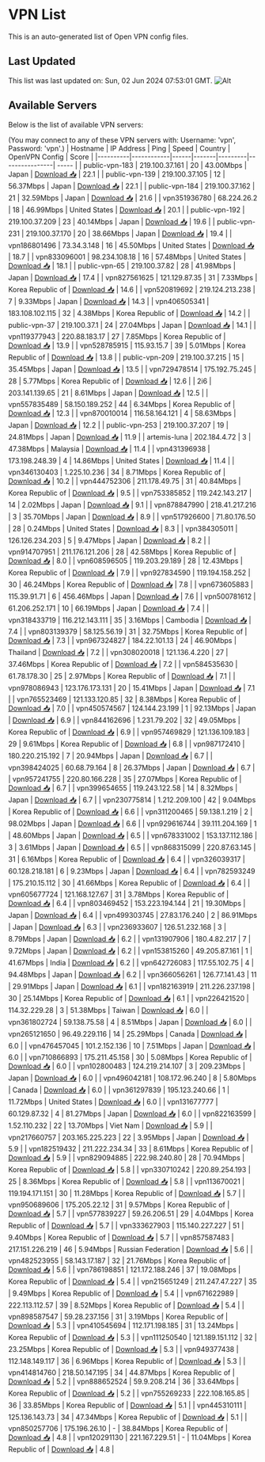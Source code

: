 # VPN List

This is an auto-generated list of Open VPN config files.

## Last Updated

This list was last updated on: Sun, 02 Jun 2024 07:53:01 GMT.
![Alt](https://repobeats.axiom.co/api/embed/186b98318ef1479477931607c1ad7d823f12451f.svg "Repobeats analytics image")

## Available Servers

Below is the list of available VPN servers:

(You may connect to any of these VPN servers with: Username: 'vpn', Password: 'vpn'.)
| Hostname | IP Address | Ping | Speed | Country | OpenVPN Config | Score |
|----------|------------|------|-------|---------|----------------| ----- |
| public-vpn-183 | 219.100.37.161 | 20 | 43.00Mbps | Japan | [Download 📥](./configs/server_0_JP.ovpn) | 22.1 |
| public-vpn-139 | 219.100.37.105 | 12 | 56.37Mbps | Japan | [Download 📥](./configs/server_1_JP.ovpn) | 22.1 |
| public-vpn-184 | 219.100.37.162 | 21 | 32.59Mbps | Japan | [Download 📥](./configs/server_2_JP.ovpn) | 21.6 |
| vpn351936780 | 68.224.26.2 | 18 | 46.99Mbps | United States | [Download 📥](./configs/server_3_US.ovpn) | 20.1 |
| public-vpn-192 | 219.100.37.209 | 23 | 40.14Mbps | Japan | [Download 📥](./configs/server_4_JP.ovpn) | 19.6 |
| public-vpn-231 | 219.100.37.170 | 20 | 38.66Mbps | Japan | [Download 📥](./configs/server_5_JP.ovpn) | 19.4 |
| vpn186801496 | 73.34.3.148 | 16 | 45.50Mbps | United States | [Download 📥](./configs/server_6_US.ovpn) | 18.7 |
| vpn833096001 | 98.234.108.18 | 16 | 57.48Mbps | United States | [Download 📥](./configs/server_7_US.ovpn) | 18.1 |
| public-vpn-65 | 219.100.37.82 | 28 | 41.98Mbps | Japan | [Download 📥](./configs/server_8_JP.ovpn) | 17.4 |
| vpn827561625 | 121.129.87.35 | 31 | 7.33Mbps | Korea Republic of | [Download 📥](./configs/server_9_KR.ovpn) | 14.6 |
| vpn520819692 | 219.124.213.238 | 7 | 9.33Mbps | Japan | [Download 📥](./configs/server_10_JP.ovpn) | 14.3 |
| vpn406505341 | 183.108.102.115 | 32 | 4.38Mbps | Korea Republic of | [Download 📥](./configs/server_11_KR.ovpn) | 14.2 |
| public-vpn-37 | 219.100.37.1 | 24 | 27.04Mbps | Japan | [Download 📥](./configs/server_12_JP.ovpn) | 14.1 |
| vpn119377943 | 220.88.183.17 | 27 | 7.85Mbps | Korea Republic of | [Download 📥](./configs/server_13_KR.ovpn) | 13.9 |
| vpn528785915 | 115.93.15.7 | 39 | 5.01Mbps | Korea Republic of | [Download 📥](./configs/server_14_KR.ovpn) | 13.8 |
| public-vpn-209 | 219.100.37.215 | 15 | 35.45Mbps | Japan | [Download 📥](./configs/server_15_JP.ovpn) | 13.5 |
| vpn729478514 | 175.192.75.245 | 28 | 5.77Mbps | Korea Republic of | [Download 📥](./configs/server_16_KR.ovpn) | 12.6 |
| 2i6 | 203.141.139.65 | 21 | 8.61Mbps | Japan | [Download 📥](./configs/server_17_JP.ovpn) | 12.5 |
| vpn557835489 | 58.150.189.252 | 44 | 6.34Mbps | Korea Republic of | [Download 📥](./configs/server_18_KR.ovpn) | 12.3 |
| vpn870010014 | 116.58.164.121 | 4 | 58.63Mbps | Japan | [Download 📥](./configs/server_19_JP.ovpn) | 12.2 |
| public-vpn-253 | 219.100.37.207 | 19 | 24.81Mbps | Japan | [Download 📥](./configs/server_20_JP.ovpn) | 11.9 |
| artemis-luna | 202.184.4.72 | 3 | 47.38Mbps | Malaysia | [Download 📥](./configs/server_21_MY.ovpn) | 11.4 |
| vpn431396938 | 173.198.248.39 | 4 | 14.86Mbps | United States | [Download 📥](./configs/server_22_US.ovpn) | 11.4 |
| vpn346130403 | 1.225.10.236 | 34 | 8.71Mbps | Korea Republic of | [Download 📥](./configs/server_23_KR.ovpn) | 10.2 |
| vpn444752306 | 211.178.49.75 | 31 | 40.84Mbps | Korea Republic of | [Download 📥](./configs/server_24_KR.ovpn) | 9.5 |
| vpn753385852 | 119.242.143.217 | 14 | 2.02Mbps | Japan | [Download 📥](./configs/server_25_JP.ovpn) | 9.1 |
| vpn878847990 | 218.41.217.216 | 3 | 35.70Mbps | Japan | [Download 📥](./configs/server_26_JP.ovpn) | 8.9 |
| vpn517926600 | 71.80.176.50 | 28 | 0.24Mbps | United States | [Download 📥](./configs/server_27_US.ovpn) | 8.3 |
| vpn384305011 | 126.126.234.203 | 5 | 9.47Mbps | Japan | [Download 📥](./configs/server_28_JP.ovpn) | 8.2 |
| vpn914707951 | 211.176.121.206 | 28 | 42.58Mbps | Korea Republic of | [Download 📥](./configs/server_29_KR.ovpn) | 8.0 |
| vpn608596505 | 119.203.29.189 | 28 | 12.43Mbps | Korea Republic of | [Download 📥](./configs/server_30_KR.ovpn) | 7.9 |
| vpn927834590 | 119.194.158.252 | 30 | 46.24Mbps | Korea Republic of | [Download 📥](./configs/server_31_KR.ovpn) | 7.8 |
| vpn673605883 | 115.39.91.71 | 6 | 456.46Mbps | Japan | [Download 📥](./configs/server_32_JP.ovpn) | 7.6 |
| vpn500781612 | 61.206.252.171 | 10 | 66.19Mbps | Japan | [Download 📥](./configs/server_33_JP.ovpn) | 7.4 |
| vpn318433719 | 116.212.143.111 | 35 | 3.16Mbps | Cambodia | [Download 📥](./configs/server_34_KH.ovpn) | 7.4 |
| vpn803139379 | 58.125.56.19 | 31 | 32.75Mbps | Korea Republic of | [Download 📥](./configs/server_35_KR.ovpn) | 7.3 |
| vpn967324827 | 184.22.101.13 | 24 | 46.90Mbps | Thailand | [Download 📥](./configs/server_36_TH.ovpn) | 7.2 |
| vpn308020018 | 121.136.4.220 | 27 | 37.46Mbps | Korea Republic of | [Download 📥](./configs/server_37_KR.ovpn) | 7.2 |
| vpn584535630 | 61.78.178.30 | 25 | 2.97Mbps | Korea Republic of | [Download 📥](./configs/server_38_KR.ovpn) | 7.1 |
| vpn978086943 | 123.176.173.131 | 20 | 15.41Mbps | Japan | [Download 📥](./configs/server_39_JP.ovpn) | 7.1 |
| vpn765523469 | 121.133.120.85 | 32 | 8.38Mbps | Korea Republic of | [Download 📥](./configs/server_40_KR.ovpn) | 7.0 |
| vpn450574567 | 124.144.23.199 | 1 | 92.13Mbps | Japan | [Download 📥](./configs/server_41_JP.ovpn) | 6.9 |
| vpn844162696 | 1.231.79.202 | 32 | 49.05Mbps | Korea Republic of | [Download 📥](./configs/server_42_KR.ovpn) | 6.9 |
| vpn957469829 | 121.136.109.183 | 29 | 9.61Mbps | Korea Republic of | [Download 📥](./configs/server_43_KR.ovpn) | 6.8 |
| vpn987172410 | 180.220.215.192 | 7 | 20.94Mbps | Japan | [Download 📥](./configs/server_44_JP.ovpn) | 6.7 |
| vpn398424025 | 60.68.79.164 | 8 | 26.37Mbps | Japan | [Download 📥](./configs/server_45_JP.ovpn) | 6.7 |
| vpn957241755 | 220.80.166.228 | 35 | 27.07Mbps | Korea Republic of | [Download 📥](./configs/server_46_KR.ovpn) | 6.7 |
| vpn399654655 | 119.243.122.58 | 14 | 8.32Mbps | Japan | [Download 📥](./configs/server_47_JP.ovpn) | 6.7 |
| vpn230775814 | 1.212.209.100 | 42 | 9.04Mbps | Korea Republic of | [Download 📥](./configs/server_48_KR.ovpn) | 6.6 |
| vpn311200465 | 59.138.1.219 | 2 | 98.02Mbps | Japan | [Download 📥](./configs/server_49_JP.ovpn) | 6.6 |
| vpn929616744 | 39.111.204.169 | 1 | 48.60Mbps | Japan | [Download 📥](./configs/server_50_JP.ovpn) | 6.5 |
| vpn678331002 | 153.137.112.186 | 3 | 3.61Mbps | Japan | [Download 📥](./configs/server_51_JP.ovpn) | 6.5 |
| vpn868315099 | 220.87.63.145 | 31 | 6.16Mbps | Korea Republic of | [Download 📥](./configs/server_52_KR.ovpn) | 6.4 |
| vpn326039317 | 60.128.218.181 | 6 | 9.23Mbps | Japan | [Download 📥](./configs/server_53_JP.ovpn) | 6.4 |
| vpn782593249 | 175.210.15.112 | 30 | 41.66Mbps | Korea Republic of | [Download 📥](./configs/server_54_KR.ovpn) | 6.4 |
| vpn605677724 | 121.168.127.67 | 31 | 3.78Mbps | Korea Republic of | [Download 📥](./configs/server_55_KR.ovpn) | 6.4 |
| vpn803469452 | 153.223.194.144 | 21 | 19.30Mbps | Japan | [Download 📥](./configs/server_56_JP.ovpn) | 6.4 |
| vpn499303745 | 27.83.176.240 | 2 | 86.91Mbps | Japan | [Download 📥](./configs/server_57_JP.ovpn) | 6.3 |
| vpn236933607 | 126.51.232.168 | 3 | 8.79Mbps | Japan | [Download 📥](./configs/server_58_JP.ovpn) | 6.2 |
| vpn131907906 | 180.4.82.217 | 7 | 9.72Mbps | Japan | [Download 📥](./configs/server_59_JP.ovpn) | 6.2 |
| vpn153815260 | 49.205.87.161 | 1 | 41.67Mbps | India | [Download 📥](./configs/server_60_IN.ovpn) | 6.2 |
| vpn642726083 | 117.55.102.75 | 4 | 94.48Mbps | Japan | [Download 📥](./configs/server_61_JP.ovpn) | 6.2 |
| vpn366056261 | 126.77.141.43 | 11 | 29.91Mbps | Japan | [Download 📥](./configs/server_62_JP.ovpn) | 6.1 |
| vpn182163919 | 211.226.237.198 | 30 | 25.14Mbps | Korea Republic of | [Download 📥](./configs/server_63_KR.ovpn) | 6.1 |
| vpn226421520 | 114.32.229.28 | 3 | 51.38Mbps | Taiwan | [Download 📥](./configs/server_64_TW.ovpn) | 6.0 |
| vpn361802724 | 59.138.75.58 | 4 | 8.51Mbps | Japan | [Download 📥](./configs/server_65_JP.ovpn) | 6.0 |
| vpn265121650 | 96.49.229.116 | 14 | 25.29Mbps | Canada | [Download 📥](./configs/server_66_CA.ovpn) | 6.0 |
| vpn476457045 | 101.2.152.136 | 10 | 7.51Mbps | Japan | [Download 📥](./configs/server_67_JP.ovpn) | 6.0 |
| vpn710866893 | 175.211.45.158 | 30 | 5.08Mbps | Korea Republic of | [Download 📥](./configs/server_68_KR.ovpn) | 6.0 |
| vpn102800483 | 124.219.214.107 | 3 | 209.23Mbps | Japan | [Download 📥](./configs/server_69_JP.ovpn) | 6.0 |
| vpn496042181 | 108.172.96.240 | 8 | 5.80Mbps | Canada | [Download 📥](./configs/server_70_CA.ovpn) | 6.0 |
| vpn361297839 | 195.123.240.66 | 1 | 11.72Mbps | United States | [Download 📥](./configs/server_71_US.ovpn) | 6.0 |
| vpn131677777 | 60.129.87.32 | 4 | 81.27Mbps | Japan | [Download 📥](./configs/server_72_JP.ovpn) | 6.0 |
| vpn822163599 | 1.52.110.232 | 22 | 13.70Mbps | Viet Nam | [Download 📥](./configs/server_73_VN.ovpn) | 5.9 |
| vpn217660757 | 203.165.225.223 | 22 | 3.95Mbps | Japan | [Download 📥](./configs/server_74_JP.ovpn) | 5.9 |
| vpn182519432 | 211.222.234.34 | 33 | 8.61Mbps | Korea Republic of | [Download 📥](./configs/server_75_KR.ovpn) | 5.9 |
| vpn829094885 | 222.98.240.80 | 28 | 70.94Mbps | Korea Republic of | [Download 📥](./configs/server_76_KR.ovpn) | 5.8 |
| vpn330710242 | 220.89.254.193 | 25 | 8.36Mbps | Korea Republic of | [Download 📥](./configs/server_77_KR.ovpn) | 5.8 |
| vpn113670021 | 119.194.171.151 | 30 | 11.28Mbps | Korea Republic of | [Download 📥](./configs/server_78_KR.ovpn) | 5.7 |
| vpn950689606 | 175.205.22.12 | 31 | 9.57Mbps | Korea Republic of | [Download 📥](./configs/server_79_KR.ovpn) | 5.7 |
| vpn577839227 | 59.26.206.51 | 29 | 4.04Mbps | Korea Republic of | [Download 📥](./configs/server_80_KR.ovpn) | 5.7 |
| vpn333627903 | 115.140.227.227 | 51 | 9.40Mbps | Korea Republic of | [Download 📥](./configs/server_81_KR.ovpn) | 5.7 |
| vpn857587483 | 217.151.226.219 | 46 | 5.94Mbps | Russian Federation | [Download 📥](./configs/server_82_RU.ovpn) | 5.6 |
| vpn482523955 | 58.143.17.187 | 32 | 21.76Mbps | Korea Republic of | [Download 📥](./configs/server_83_KR.ovpn) | 5.6 |
| vpn786198851 | 121.172.188.246 | 37 | 19.08Mbps | Korea Republic of | [Download 📥](./configs/server_84_KR.ovpn) | 5.4 |
| vpn215651249 | 211.247.47.227 | 35 | 9.49Mbps | Korea Republic of | [Download 📥](./configs/server_85_KR.ovpn) | 5.4 |
| vpn671622989 | 222.113.112.57 | 39 | 8.52Mbps | Korea Republic of | [Download 📥](./configs/server_86_KR.ovpn) | 5.4 |
| vpn898587547 | 59.28.237.156 | 31 | 3.19Mbps | Korea Republic of | [Download 📥](./configs/server_87_KR.ovpn) | 5.3 |
| vpn410545694 | 112.171.198.185 | 31 | 13.24Mbps | Korea Republic of | [Download 📥](./configs/server_88_KR.ovpn) | 5.3 |
| vpn111250540 | 121.189.151.112 | 32 | 23.25Mbps | Korea Republic of | [Download 📥](./configs/server_89_KR.ovpn) | 5.3 |
| vpn949377438 | 112.148.149.117 | 36 | 6.96Mbps | Korea Republic of | [Download 📥](./configs/server_90_KR.ovpn) | 5.3 |
| vpn414814760 | 218.50.147.195 | 34 | 44.87Mbps | Korea Republic of | [Download 📥](./configs/server_91_KR.ovpn) | 5.2 |
| vpn888652524 | 59.9.208.214 | 36 | 33.64Mbps | Korea Republic of | [Download 📥](./configs/server_92_KR.ovpn) | 5.2 |
| vpn755269233 | 222.108.165.85 | 36 | 33.85Mbps | Korea Republic of | [Download 📥](./configs/server_93_KR.ovpn) | 5.1 |
| vpn445310111 | 125.136.143.73 | 34 | 47.34Mbps | Korea Republic of | [Download 📥](./configs/server_94_KR.ovpn) | 5.1 |
| vpn850257706 | 175.196.26.10 | - | 38.84Mbps | Korea Republic of | [Download 📥](./configs/server_95_KR.ovpn) | 4.8 |
| vpn120291130 | 221.167.229.51 | - | 11.04Mbps | Korea Republic of | [Download 📥](./configs/server_96_KR.ovpn) | 4.8 |
